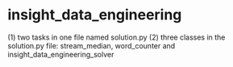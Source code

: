 # insight_data_engineering
(1) two tasks in one file named solution.py
(2) three classes in the solution.py file: stream_median, word_counter and insight_data_engineering_solver